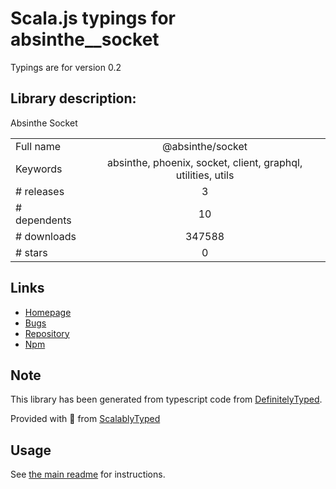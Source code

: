 
# Scala.js typings for absinthe__socket

Typings are for version 0.2

## Library description:
Absinthe Socket

|                    |                 |
| ------------------ | :-------------: |
| Full name          | @absinthe/socket |
| Keywords           | absinthe, phoenix, socket, client, graphql, utilities, utils |
| # releases         | 3 |
| # dependents       | 10 |
| # downloads        | 347588 |
| # stars            | 0 |

## Links
- [Homepage](https://github.com/absinthe-graphql/absinthe-socket#readme)
- [Bugs](https://github.com/absinthe-graphql/absinthe-socket/issues)
- [Repository](https://github.com/absinthe-graphql/absinthe-socket)
- [Npm](https://www.npmjs.com/package/%40absinthe%2Fsocket)
    


## Note
This library has been generated from typescript code from [DefinitelyTyped](https://definitelytyped.org).

Provided with :purple_heart: from [ScalablyTyped](https://github.com/oyvindberg/ScalablyTyped)

## Usage
See [the main readme](../../readme.md) for instructions.


